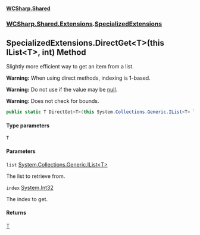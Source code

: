#### [WCSharp\.Shared](README.md 'README')
### [WCSharp\.Shared\.Extensions](WCSharp.Shared.Extensions.md 'WCSharp\.Shared\.Extensions').[SpecializedExtensions](WCSharp.Shared.Extensions.SpecializedExtensions.md 'WCSharp\.Shared\.Extensions\.SpecializedExtensions')

## SpecializedExtensions\.DirectGet\<T\>\(this IList\<T\>, int\) Method

Slightly more efficient way to get an item from a list\.

<b>Warning:</b> When using direct methods, indexing is 1-based.

<b>Warning:</b> Do not use if the value may be [null](https://docs.microsoft.com/en-us/dotnet/csharp/language-reference/keywords/null 'https://docs\.microsoft\.com/en\-us/dotnet/csharp/language\-reference/keywords/null').

<b>Warning:</b> Does not check for bounds.

```csharp
public static T DirectGet<T>(this System.Collections.Generic.IList<T> list, int index);
```
#### Type parameters

<a name='WCSharp.Shared.Extensions.SpecializedExtensions.DirectGet_T_(thisSystem.Collections.Generic.IList_T_,int).T'></a>

`T`
#### Parameters

<a name='WCSharp.Shared.Extensions.SpecializedExtensions.DirectGet_T_(thisSystem.Collections.Generic.IList_T_,int).list'></a>

`list` [System\.Collections\.Generic\.IList&lt;](https://learn.microsoft.com/en-us/dotnet/api/system.collections.generic.ilist-1 'System\.Collections\.Generic\.IList\`1')[T](WCSharp.Shared.Extensions.SpecializedExtensions.DirectGet_T_(thisSystem.Collections.Generic.IList_T_,int).md#WCSharp.Shared.Extensions.SpecializedExtensions.DirectGet_T_(thisSystem.Collections.Generic.IList_T_,int).T 'WCSharp\.Shared\.Extensions\.SpecializedExtensions\.DirectGet\<T\>\(this System\.Collections\.Generic\.IList\<T\>, int\)\.T')[&gt;](https://learn.microsoft.com/en-us/dotnet/api/system.collections.generic.ilist-1 'System\.Collections\.Generic\.IList\`1')

The list to retrieve from\.

<a name='WCSharp.Shared.Extensions.SpecializedExtensions.DirectGet_T_(thisSystem.Collections.Generic.IList_T_,int).index'></a>

`index` [System\.Int32](https://learn.microsoft.com/en-us/dotnet/api/system.int32 'System\.Int32')

The index to get\.

#### Returns
[T](WCSharp.Shared.Extensions.SpecializedExtensions.DirectGet_T_(thisSystem.Collections.Generic.IList_T_,int).md#WCSharp.Shared.Extensions.SpecializedExtensions.DirectGet_T_(thisSystem.Collections.Generic.IList_T_,int).T 'WCSharp\.Shared\.Extensions\.SpecializedExtensions\.DirectGet\<T\>\(this System\.Collections\.Generic\.IList\<T\>, int\)\.T')